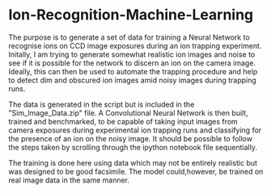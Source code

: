 # Ion-Recognition-Machine-Learning
The purpose is to generate a set of data for training a Neural Network to recognise ions on CCD image exposures during an ion trapping experiment. Initally, I am trying to generate somewhat realistic ion images and noise to see if it is possible for the network to discern an ion on the camera image. Ideally, this can then be used to automate the trapping procedure and help to detect dim and obscured ion images amid noisy images during trapping runs.

The data is generated in the script but is included in the "Sim_Image_Data.zip" file. A Convolutional Neural Network is then built, trained and benchmarked, to be capable of taking input images from camera exposures during experimental ion trapping runs and classifying for the presence of an ion on the noisy image.  It should be possible to follow the steps taken by scrolling through the ipython notebook file sequentially.

The training is done here using data which may not be entirely realistic but was designed to be good facsimile.  The model could,however, be trained on real image data in the same manner.
